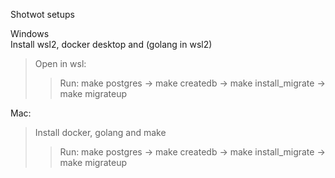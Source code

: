 Shotwot setups

Windows  
  Install wsl2, docker desktop and (golang in wsl2)
  >Open in wsl:
  >>Run: make postgres -> make createdb -> make install_migrate -> make migrateup 


Mac:
  >Install docker, golang and make
  >>Run: make postgres -> make createdb -> make install_migrate -> make migrateup
